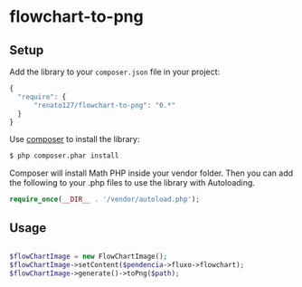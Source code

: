 # flowchart-to-png

Setup
-----

 Add the library to your `composer.json` file in your project:

```javascript
{
  "require": {
      "renato127/flowchart-to-png": "0.*"
  }
}
```

Use [composer](http://getcomposer.org) to install the library:

```bash
$ php composer.phar install
```

Composer will install Math PHP inside your vendor folder. Then you can add the following to your
.php files to use the library with Autoloading.

```php
require_once(__DIR__ . '/vendor/autoload.php');
```

Usage
-----


```php

$flowChartImage = new FlowChartImage();
$flowChartImage->setContent($pendencia->fluxo->flowchart);
$flowChartImage->generate()->toPng($path);

```
